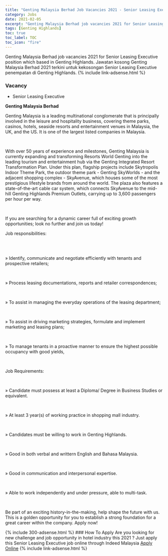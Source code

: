 ```yaml
---
title: "Genting Malaysia Berhad Job Vacancies 2021 - Senior Leasing Executive" 
category: Jobs 
date: 2021-02-05 
excerpt: "Genting Malaysia Berhad job vacancies 2021 for Senior Leasing Executive position which based in Genting Highlands. Jawatan kosong Genting Malaysia Berhad 2021 terkini untuk kekosongan Senior Leasing Executive penempatan di Genting Highlands" 
tags: [Genting Highlands] 
toc: true 
toc_label: TOC 
toc_icon: "fire" 
--- 
```


Genting Malaysia Berhad job vacancies 2021 for Senior Leasing Executive position which based in Genting Highlands. Jawatan kosong Genting Malaysia Berhad 2021 terkini untuk kekosongan Senior Leasing Executive penempatan di Genting Highlands. 
{% include link-adsense.html %} 
### Vacancy 
- Senior Leasing Executive 
<div><div><p><b>Genting Malaysia Berhad
</b></p><p>Genting Malaysia is a leading multinational conglomerate that is principally involved in the leisure and hospitality business, covering theme parks, casinos, hotels, seaside resorts and entertainment venues in Malaysia, the UK, and the US. It is one of the largest listed companies in Malaysia.</p><br>
<p></p>
<p>With over 50 years of experience and milestones, Genting Malaysia is currently expanding and transforming Resorts World Genting into the leading tourism and entertainment hub via the Genting Integrated Resort Transformation Plan. Under this plan, flagship projects include Skytropolis Indoor Theme Park, the outdoor theme park - Genting SkyWorlds - and the adjacent shopping complex - SkyAvenue, which houses some of the most prestigious lifestyle brands from around the world. The plaza also features a state-of-the-art cable car system, which connects SkyAvenue to the mid-hill Genting Highlands Premium Outlets, carrying up to 3,600 passengers per hour per way.</p><br>
<p></p>
<p>If you are searching for a dynamic career full of exciting growth opportunities; look no further and join us today!</p>
<p>
Job responsibilities:</p><br>
<p><br>
&#187; Identify, communicate and negotiate efficiently with tenants and prospective retailers;</p><br>
<p></p>
<p>&#187; Process leasing documentations, reports and retailer correspondences;</p><br>
<p></p>
<p>&#187; To assist in managing the everyday operations of the leasing department;</p><br>
<p></p>
<p>&#187; To assist in driving marketing strategies, formulate and implement marketing and leasing plans;</p><br>
<p></p>
<p>&#187; To manage tenants in a proactive manner to ensure the highest possible occupancy with good yields,</p><br>
<p></p>
<p>Job Requirements:</p><br>
<p></p>
<p>&#187; Candidate must possess at least a Diploma/ Degree in Business Studies or equivalent.</p><br>
<p></p>
<p>&#187; At least 3 year(s) of working practice in shopping mall industry.</p><br>
<p></p>
<p>&#187; Candidates must be willing to work in Genting Highlands.</p><br>
<p></p>
<p>&#187; Good in both verbal and writtern English and Bahasa Malaysia.</p><br>
<p></p>
<p>&#187; Good in communication and interpersonal expertise.</p><br>
<p></p>
<p>&#187; Able to work independently and under pressure, able to multi-task.</p><br>
<p></p>
<p>
Be part of an exciting history-in-the-making, help shape the future with us. This is a golden opportunity for you to establish a strong foundation for a great career within the company. Apply now!</p></div></div> 
{% include 300-adsense.html %} 
### How To Apply 
Are you looking for new challenge and job opportunity in hotel industry this 2021 ?
Just apply this Senior Leasing Executive job online through Indeed Malaysia 
<a href="https://malaysia.indeed.com/viewjob?jk=1f51caf514a3b688" class="btn btn--info" target="_blank" rel="nofollow noopenner">Apply Online</a> 
{% include link-adsense.html %} 